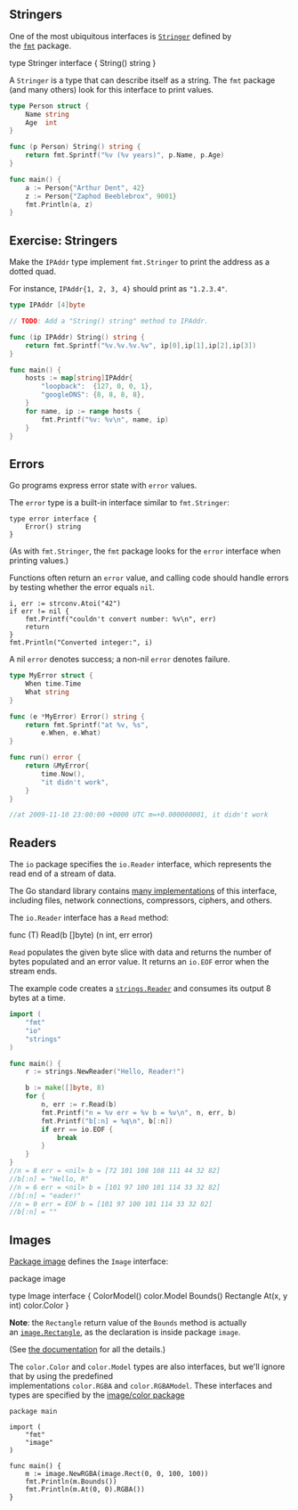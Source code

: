 ## Stringers

One of the most ubiquitous interfaces is [`Stringer`](https://go.dev/pkg/fmt/#Stringer) defined by the [`fmt`](https://go.dev/pkg/fmt/) package.

type Stringer interface {
    String() string
}

A `Stringer` is a type that can describe itself as a string. The `fmt` package (and many others) look for this interface to print values.

```go
type Person struct {
	Name string
	Age  int
}

func (p Person) String() string {
	return fmt.Sprintf("%v (%v years)", p.Name, p.Age)
}

func main() {
	a := Person{"Arthur Dent", 42}
	z := Person{"Zaphod Beeblebrox", 9001}
	fmt.Println(a, z)
}
```

## Exercise: Stringers

Make the `IPAddr` type implement `fmt.Stringer` to print the address as a dotted quad.

For instance, `IPAddr{1, 2, 3, 4}` should print as `"1.2.3.4"`.

```go
type IPAddr [4]byte

// TODO: Add a "String() string" method to IPAddr.

func (ip IPAddr) String() string {
	return fmt.Sprintf("%v.%v.%v.%v", ip[0],ip[1],ip[2],ip[3])
}

func main() {
	hosts := map[string]IPAddr{
		"loopback":  {127, 0, 0, 1},
		"googleDNS": {8, 8, 8, 8},
	}
	for name, ip := range hosts {
		fmt.Printf("%v: %v\n", name, ip)
	}
}

```

## Errors

Go programs express error state with `error` values.

The `error` type is a built-in interface similar to `fmt.Stringer`:

```
type error interface {
    Error() string
}
```
(As with `fmt.Stringer`, the `fmt` package looks for the `error` interface when printing values.)

Functions often return an `error` value, and calling code should handle errors by testing whether the error equals `nil`.
```
i, err := strconv.Atoi("42")
if err != nil {
    fmt.Printf("couldn't convert number: %v\n", err)
    return
}
fmt.Println("Converted integer:", i)
```
A nil `error` denotes success; a non-nil `error` denotes failure.

``` go
type MyError struct {
	When time.Time
	What string
}

func (e *MyError) Error() string {
	return fmt.Sprintf("at %v, %s",
		e.When, e.What)
}

func run() error {
	return &MyError{
		time.Now(),
		"it didn't work",
	}
}

//at 2009-11-10 23:00:00 +0000 UTC m=+0.000000001, it didn't work
```

## Readers

The `io` package specifies the `io.Reader` interface, which represents the read end of a stream of data.

The Go standard library contains [many implementations](https://cs.opensource.google/search?q=Read%5C(%5Cw%2B%5Cs%5C%5B%5C%5Dbyte%5C)&ss=go%2Fgo) of this interface, including files, network connections, compressors, ciphers, and others.

The `io.Reader` interface has a `Read` method:

func (T) Read(b []byte) (n int, err error)

`Read` populates the given byte slice with data and returns the number of bytes populated and an error value. It returns an `io.EOF` error when the stream ends.

The example code creates a [`strings.Reader`](https://go.dev/pkg/strings/#Reader) and consumes its output 8 bytes at a time.

```go
import (
	"fmt"
	"io"
	"strings"
)

func main() {
	r := strings.NewReader("Hello, Reader!")

	b := make([]byte, 8)
	for {
		n, err := r.Read(b)
		fmt.Printf("n = %v err = %v b = %v\n", n, err, b)
		fmt.Printf("b[:n] = %q\n", b[:n])
		if err == io.EOF {
			break
		}
	}
}
//n = 8 err = <nil> b = [72 101 108 108 111 44 32 82]
//b[:n] = "Hello, R"
//n = 6 err = <nil> b = [101 97 100 101 114 33 32 82]
//b[:n] = "eader!"
//n = 0 err = EOF b = [101 97 100 101 114 33 32 82]
//b[:n] = ""

```

## Images

[Package image](https://go.dev/pkg/image/#Image) defines the `Image` interface:

package image

type Image interface {
    ColorModel() color.Model
    Bounds() Rectangle
    At(x, y int) color.Color
}

**Note**: the `Rectangle` return value of the `Bounds` method is actually an [`image.Rectangle`](https://go.dev/pkg/image/#Rectangle), as the declaration is inside package `image`.

(See [the documentation](https://go.dev/pkg/image/#Image) for all the details.)

The `color.Color` and `color.Model` types are also interfaces, but we'll ignore that by using the predefined implementations `color.RGBA` and `color.RGBAModel`. These interfaces and types are specified by the [image/color package](https://go.dev/pkg/image/color/)

```
package main

import (
	"fmt"
	"image"
)

func main() {
	m := image.NewRGBA(image.Rect(0, 0, 100, 100))
	fmt.Println(m.Bounds())
	fmt.Println(m.At(0, 0).RGBA())
}

```
